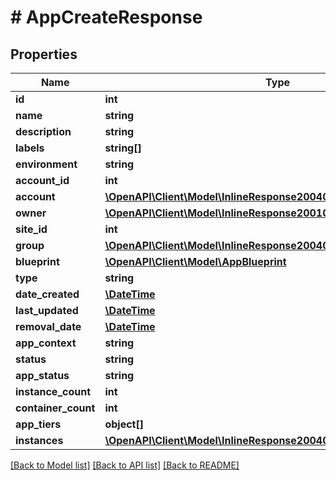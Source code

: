 # # AppCreateResponse

## Properties

Name | Type | Description | Notes
------------ | ------------- | ------------- | -------------
**id** | **int** |  | [optional]
**name** | **string** |  | [optional]
**description** | **string** |  | [optional]
**labels** | **string[]** |  | [optional]
**environment** | **string** |  | [optional]
**account_id** | **int** |  | [optional]
**account** | [**\OpenAPI\Client\Model\InlineResponse20040AppDeployInstance**](InlineResponse20040AppDeployInstance.md) |  | [optional]
**owner** | [**\OpenAPI\Client\Model\InlineResponse200107NetworkPoolCreatedBy**](InlineResponse200107NetworkPoolCreatedBy.md) |  | [optional]
**site_id** | **int** |  | [optional]
**group** | [**\OpenAPI\Client\Model\InlineResponse20040AppDeployInstance**](InlineResponse20040AppDeployInstance.md) |  | [optional]
**blueprint** | [**\OpenAPI\Client\Model\AppBlueprint**](AppBlueprint.md) |  | [optional]
**type** | **string** |  | [optional]
**date_created** | [**\DateTime**](\DateTime.md) |  | [optional]
**last_updated** | [**\DateTime**](\DateTime.md) |  | [optional]
**removal_date** | [**\DateTime**](\DateTime.md) |  | [optional]
**app_context** | **string** |  | [optional]
**status** | **string** |  | [optional]
**app_status** | **string** |  | [optional]
**instance_count** | **int** |  | [optional]
**container_count** | **int** |  | [optional]
**app_tiers** | **object[]** |  | [optional]
**instances** | [**\OpenAPI\Client\Model\InlineResponse20040AppDeployInstance[]**](InlineResponse20040AppDeployInstance.md) |  | [optional]

[[Back to Model list]](../../README.md#models) [[Back to API list]](../../README.md#endpoints) [[Back to README]](../../README.md)
